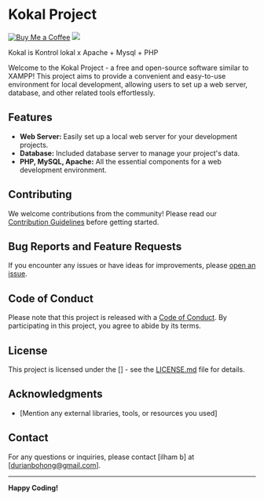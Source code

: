 # Kokal Project

[![Buy Me a Coffee](https://img.shields.io/badge/Buy%20Me%20a%20Coffee-Donate-blue)](https://www.buymeacoffee.com/il4mb) [![](https://img.shields.io/github/downloads-pre/il4mb/camp/latest/total?style=social)](https://github.com/il4mb/camp/releases/latest)

Kokal is Kontrol lokal x Apache + Mysql + PHP

Welcome to the Kokal Project - a free and open-source software similar to XAMPP! This project aims to provide a convenient and easy-to-use environment for local development, allowing users to set up a web server, database, and other related tools effortlessly.



## Features

- **Web Server:** Easily set up a local web server for your development projects.
- **Database:** Included database server to manage your project's data.
- **PHP, MySQL, Apache:** All the essential components for a web development environment.

## Contributing

We welcome contributions from the community! Please read our [Contribution Guidelines](CONTRIBUTING.md) before getting started.

## Bug Reports and Feature Requests

If you encounter any issues or have ideas for improvements, please [open an issue](https://github.com/il4mb/kokal/issues).

## Code of Conduct

Please note that this project is released with a [Code of Conduct](CODE_OF_CONDUCT.md). By participating in this project, you agree to abide by its terms.

## License

This project is licensed under the [] - see the [LICENSE.md](LICENSE.md) file for details.

## Acknowledgments

- [Mention any external libraries, tools, or resources you used]

## Contact

For any questions or inquiries, please contact [ilham b] at [durianbohong@gmail.com].

---

**Happy Coding!**
